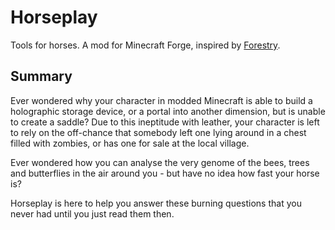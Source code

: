 Horseplay
=========

Tools for horses. A mod for Minecraft Forge, inspired by [Forestry](http://forestry.sengir.net/wiki.new/doku.php).

Summary
-------

Ever wondered why your character in modded Minecraft is able to build a holographic storage device, or a portal into another dimension, but is unable to create a saddle? Due to this ineptitude with leather, your character is left to rely on the off-chance that somebody left one lying around in a chest filled with zombies, or has one for sale at the local village.

Ever wondered how you can analyse the very genome of the bees, trees and butterflies in the air around you - but have no idea how fast your horse is?

Horseplay is here to help you answer these burning questions that you never had until you just read them then.

